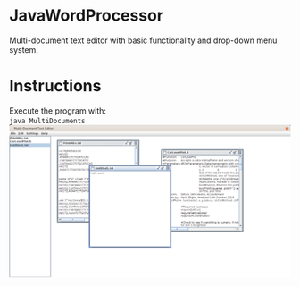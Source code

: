 # JavaWordProcessor
Multi-document text editor with basic functionality and drop-down menu system.
<h1>Instructions</h1>
Execute the program with:
<br>
<code>java MultiDocuments</code>
<br>
<img src="https://github.com/kevinblighe/JavaWordProcessor/blob/master/MultiDocument.png">
